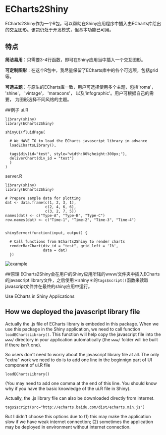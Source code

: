 # ECharts2Shiny

ECharts2Shiny作为一个R包，可以帮助在Shiny应用程序中插入由ECharts库绘出的交互图形。该包仍处于开发模式，但基本功能已可用。

## 特点
**简洁易用**：只需要3-4行函数，即可在Shiny应用当中插入一个交互图形。

**可定制图形**：在这个R包中，我尽量保留了ECharts库中的各个可选项，包括grid等。

**可选主题**：与原生的ECharts库一致，用户可选择使用多个主题，包括'roma'， 'shine'， 'vintage'， 'maracons'， 以及'infographic'。用户可根据自己的需要， 为图形选择不同风格的主题。

##例子
ui.R

```{r}
library(shiny)
library(ECharts2Shiny)

shinyUI(fluidPage(

  # We HAVE TO to load the ECharts javascript library in advance
  loadEChartsLibrary(),

  tags$div(id="test", style="width:80%;height:300px;"),
  deliverChart(div_id = "test")
  )
)
```

server.R

```{r}
library(shiny)
library(ECharts2Shiny)

# Prepare sample data for plotting
dat <- data.frame(c(1, 2, 3, 1),
                  c(2, 4, 6, 6),
                  c(3, 2, 7, 5))
names(dat) <- c("Type-A", "Type-B", "Type-C")
row.names(dat) <- c("Time-1", "Time-2", "Time-3", "Time-4")


shinyServer(function(input, output) {

  # Call functions from ECharts2Shiny to render charts
  renderBarChart(div_id = "test", grid_left = '1%',
                 data = dat)
  })

```
![example](http://me.seekingqed.com/files/do_NOT_remove-used_by_ECharts2Shiny_repo.png)

##原理
ECharts2Shiny会在用户的Shiny应用所辖的www/文件夹中插入ECharts的javascript library文件，之后使用＊shiny＊的`tags$script()`函数来读取javascript文件并在最终的shiny应用中运行。






Use ECharts in Shiny Applications

## How we deployed the javascript library file

Actually the .js file of ECharts library is embeded in this package. When we use this package in the Shiny application, we need to call function `loadEChartsLibrary()`. This function will help copy the javascript file into the `www/` directory in your application automatically (the `www/` folder will be built if there isn't one).

So users don't need to worry about the javascript library file at all. The only "extra" work we need to do is to add one line in the beginnign part of UI component of ui.R file
```
loadEChartsLibrary()
```
(You may need to add one comma at the end of this line. You should know why if you have the basic knowledge of the ui.R file in Shiny).

Actually, the .js library file can also be downloaded directly from internet.
```{r}
tags$script(src="http://echarts.baidu.com/dist/echarts.min.js")
```
But I didn't choose this options due to (1) this may make the application slow if we have weak internet connection; (2) sometimes the application may be deployed in environment without internet connection.
